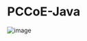 # PCCoE-Java
![image](https://user-images.githubusercontent.com/66161105/233926682-6e0f1d55-cda1-4210-ba75-5a55f83bc8ab.png)
